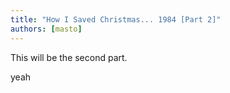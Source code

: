 ```yaml
---
title: "How I Saved Christmas... 1984 [Part 2]"
authors: [masto]
---
```


This will be the second part.

<!-- truncate -->

yeah
